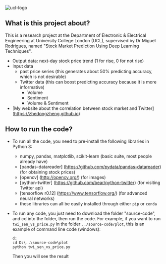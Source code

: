 ![ucl-logo](http://static.ucl.ac.uk/img/ucl-logo.svg)
## What is this project about?
This is a research project at the Department of Electronic & Electrical Engineering at University College London (UCL), supervised by Dr Miguel Rodrigues, named "Stock Market Prediction Using Deep Learning Techniques".

* Output data: next-day stock price trend (1 for rise, 0 for not rise)
* Input data
	* past price series (this generates about 50% predicting accuracy, which is not desirable)
	* Twitter data (this can boost predicting accuracy because it is more informative)
		* Volume
		* Sentiment
		* Volume & Sentiment
* [My website about the correlation between stock market and Twitter] (https://zhedongzheng.github.io)

## How to run the code?
* To run all the code, you need to pre-install the following libraries in Python 3:
  * numpy, pandas, matplotlib, scikit-learn (basic suite, most people already have)
  * [pandas-datareader] (https://github.com/pydata/pandas-datareader) (for obtaining stock prices)
  * [opencv] (http://opencv.org/) (for images)
  * [python-twitter] (https://github.com/bear/python-twitter) (for visiting Twitter api)
  * [tensorflow r0.12] (https://www.tensorflow.org/) (for advanced neural networks)
  * these libraries can all be easily installed through either `pip` or `conda`
* To run any code, you just need to download the folder "source-code", and cd into the folder, then run the code. For example, if you want to run `twi_sen_vs_price.py` in the folder `../source-code/plot`, this is an example of command line code (windows):
	
	```
	d:
	cd D:\..\source-code\plot 
	python twi_sen_vs_price.py
	```
	Then you will see the result
